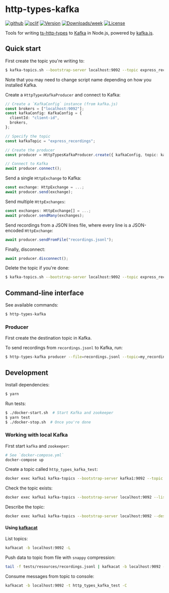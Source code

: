 # http-types-kafka

[![github](https://github.com/Meeshkan/http-types-kafka-node/workflows/Node.js%20CI/badge.svg)](https://github.com/Meeshkan/http-types-kafka-node/actions?query=workflow%3A%22Node.js+CI%22)
[![oclif](https://img.shields.io/badge/cli-oclif-brightgreen.svg)](https://oclif.io)
[![Version](https://img.shields.io/npm/v/http-types-kafka.svg)](https://npmjs.org/package/http-types-kafka)
[![Downloads/week](https://img.shields.io/npm/dw/http-types-kafka.svg)](https://npmjs.org/package/http-types-kafka)
[![License](https://img.shields.io/npm/l/http-types-kafka.svg)](https://github.com/Meeshkan/http-types-kafka/blob/master/package.json)

Tools for writing [ts-http-types](https://github.com/Meeshkan/ts-http-types) to [Kafka](https://kafka.apache.org/) in Node.js, powered by [kafka.js](https://kafka.js.org/).

## Quick start

First create the topic you're writing to:

```bash
$ kafka-topics.sh --bootstrap-server localhost:9092 --topic express_recordings --create --partitions 3 --replication-factor 1
```

Note that you may need to change script name depending on how you installed Kafka.

Create a `HttpTypesKafkaProducer` and connect to Kafka:

```ts
// Create a `KafkaConfig` instance (from kafka.js)
const brokers = ["localhost:9092"];
const kafkaConfig: KafkaConfig = {
  clientId: "client-id",
  brokers,
};

// Specify the topic
const kafkaTopic = "express_recordings";

// Create the producer
const producer = HttpTypesKafkaProducer.create({ kafkaConfig, topic: kafkaTopic });

// Connect to Kafka
await producer.connect();
```

Send a single `HttpExchange` to Kafka:

```ts
const exchange: HttpExchange = ...;
await producer.send(exchange);
```

Send multiple `HttpExchanges`:

```ts
const exchanges: HttpExchange[] = ...;
await producer.sendMany(exchanges);
```

Send recordings from a JSON lines file, where every line is a JSON-encoded `HttpExchange`:

```ts
await producer.sendFromFile("recordings.jsonl");
```

Finally, disconnect:

```ts
await producer.disconnect();
```

Delete the topic if you're done:

```bash
$ kafka-topics.sh --bootstrap-server localhost:9092 --topic express_recordings --delete
```

## Command-line interface

See available commands:

```bash
$ http-types-kafka
```

### Producer

First create the destination topic in Kafka.

To send recordings from `recordings.jsonl` to Kafka, run:

```bash
$ http-types-kafka producer --file=recordings.jsonl --topic=my_recordings
```

## Development

Install dependencies:

```bash
$ yarn
```

Run tests:

```bash
$ ./docker-start.sh  # Start Kafka and zookeeper
$ yarn test
$ ./docker-stop.sh  # Once you're done
```

### Working with local Kafka

First start `kafka` and `zookeeper`:

```bash
# See `docker-compose.yml`
docker-compose up
```

Create a topic called `http_types_kafka_test`:

```bash
docker exec kafka1 kafka-topics --bootstrap-server kafka1:9092 --topic http_types_kafka_test --create --partitions 3 --replication-factor 1
```

Check the topic exists:

```bash
docker exec kafka1 kafka-topics --bootstrap-server localhost:9092 --list
```

Describe the topic:

```bash
docker exec kafka1 kafka-topics --bootstrap-server localhost:9092 --describe --topic http_types_kafka_test
```

#### Using [kafkacat](https://github.com/edenhill/kafkacat)

List topics:

```bash
kafkacat -b localhost:9092 -L
```

Push data to topic from file with `snappy` compression:

```bash
tail -f tests/resources/recordings.jsonl | kafkacat -b localhost:9092 -t http_types_kafka_test -z snappy
```

Consume messages from topic to console:

```bash
kafkacat -b localhost:9092 -t http_types_kafka_test -C
```

